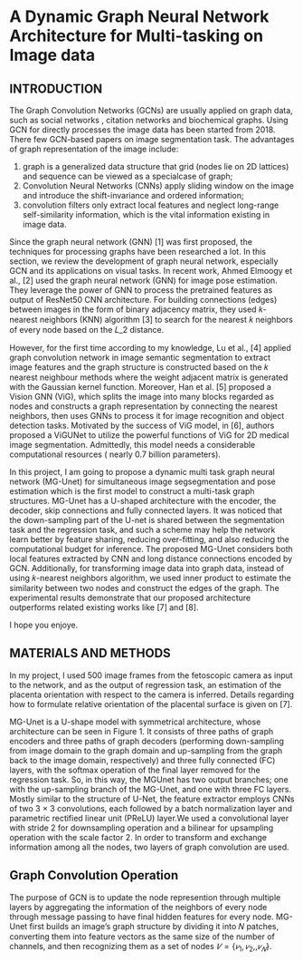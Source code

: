 # A Dynamic Graph Neural Network Architecture for Multi-tasking on Image data
## INTRODUCTION

The Graph Convolution Networks (GCNs) are usually applied on graph data, such as social networks , citation networks and biochemical graphs. Using GCN for directly processes the image data has been started from 2018. There few GCN-based papers on image segmentation task. The advantages of graph representation of the image
include:
1) graph is a generalized data structure that grid (nodes lie on 2D lattices) and sequence can be viewed as a specialcase of graph;
2) Convolution Neural Networks (CNNs) apply sliding window on the image and introduce the shift-invariance and ordered information;
3) convolution filters only extract local features and neglect long-range self-similarity information, which is the vital information existing in image data.

Since the graph neural network (GNN) [1] was first proposed, the techniques for processing graphs have been researched a lot. In this section, we review the development of graph neural network, especially GCN and
its applications on visual tasks. In recent work, Ahmed Elmoogy et al., [2] used the graph neural network (GNN) for image pose estimation. They leverage the power of GNN to process the pretrained features as output of ResNet50 CNN architecture. For building connections (edges) between images in the form of binary adjacency matrix, they used 𝑘-nearest neighbors (KNN) algorithm [3] to search for the nearest 𝑘 neighbors of every node based on the 𝐿_2 distance.

However, for the first time according to my knowledge, Lu et al., [4] applied graph convolution network in image semantic segmentation to extract image features and the graph structure is constructed based on the 𝑘 nearest neighbour methods where the weight adjacent matrix is generated with the Gaussian kernel function. Moreover, Han et al. [5] proposed a Vision GNN (ViG), which splits the image into many blocks regarded as nodes and constructs a graph representation by connecting the nearest neighbors, then uses GNNs to process it for image recognition and object detection tasks. Motivated by the success of ViG model, in [6], authors proposed a ViGUNet to utilize the powerful functions of ViG for 2D medical image segmentation. Admittedly, this model needs a considerable computational resources ( nearly 0.7 billion parameters).

In this project, I am going to  propose a dynamic multi task graph neural network (MG-Unet) for simultaneous image segsegmentation and pose estimation which is the first model to construct a multi-task graph structures. MG-Unet has a U-shaped architecture with the encoder, the decoder, skip connections and fully connected layers. It was noticed that the down-sampling part of the U-net is shared between the segmentation task and the regression task, and such a scheme may help the network learn better by feature sharing, reducing over-fitting, and also reducing the computational budget for inference. The proposed MG-Unet considers both local features extracted by CNN and long distance connections encoded by GCN. Additionally, for transforming image data into graph data, instead of using 𝑘-nearest neighbors algorithm, we used inner product to estimate the similarity between two nodes and construct the edges of the graph. The experimental results demonstrate that our proposed architecture outperforms related existing works like [7] and [8].

I hope you enjoye.
## MATERIALS AND METHODS
In my project, I used 500 image frames from the fetoscopic camera as input to the network, and as the output of regression task, an estimation of the placenta orientation with respect to the camera is inferred. Details regarding how to formulate relative orientation of the placental surface is given on [7].

MG-Unet is a U-shape model with symmetrical architecture, whose architecture can be seen in Figure 1. It consists of three paths of graph encoders and three paths of graph decoders (performing down-sampling from image domain to the graph domain and up-sampling from the graph back to the image domain, respectively) and three fully connected (FC) layers, with the softmax operation of the final layer removed for the regression task. So, in this way, the MGUnet has two output branches; one with the up-sampling branch of the MG-Unet, and one with three FC layers. Mostly similar to the structure of U-Net, the feature extractor employs CNNs of two 3 × 3 convolutions, each followed by a batch normalization layer and parametric rectified linear unit (PReLU) layer.We used a convolutional layer with stride 2 for downsampling operation and a bilinear for upsampling operation with the scale factor 2. In order to transform and exchange information among all the nodes, two layers of graph convolution are used.

## Graph Convolution Operation
The purpose of GCN is to update the node represention through multiple layers by aggregating the information of the neighbors of every node through message passing to have final hidden features for every node. MG-Unet first builds an image’s graph structure by dividing it into 𝑁 patches, converting them into feature vectors as the same size of the number of channels, and then recognizing them as a set of nodes $𝑉 = \{𝑣_1, 𝑣_2, , 𝑣_𝑁 \}$.
